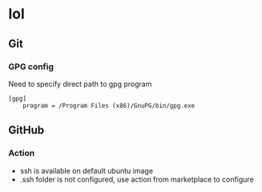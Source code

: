# lol

## Git

### GPG config

Need to specify direct path to gpg program

```.gitconfig
[gpg]
	program = /Program Files (x86)/GnuPG/bin/gpg.exe
```

## GitHub

### Action

- ssh is available on default ubuntu image
- .ssh folder is not configured, use action from marketplace to configure
